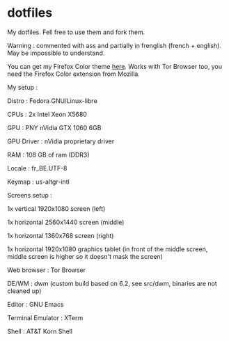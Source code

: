 # dotfiles
My dotfiles. Fell free to use them and fork them.

Warning : commented with ass and partially in frenglish (french + english). May be impossible to understand.

You can get my Firefox Color theme [here](https://color.firefox.com/?theme=XQAAAAIfAwAAAAAAAABBqYhm849SCicxcUN7ViuG_ebZUZXOFqkBopaPs6h5TfgsoKxLuWMWY3dHRCnsX-7EkSmucBB2AWcEXCjU4E0T9-zjakWeQXyWKme8vepZBsin-1UD6p3850ufIL16g7AkpWyvms-NUO7ROlLXLGtO51zsyc6IpTRZ37xwRfr8j5weN06mif80KXrzqBetU9nKwG1Q9eJy94VOeNxnxYbvfN-0GEqNYsoR8Wxbkx65hgFhEOE2yFC7f10ATBtvrCocWfGw_um7PBhXCfBX6fm2w0fZzqyAaTBE8hsnzau0JgpAIEY7HIGsdZ0zE1fvDiWe9cdRXuarNRnZCtpAncdY2DEtnjlcGXXCOwSqkgCnrs-BFs84z6Tpmyq1Wqig-SzTIp9MxHDnkKND7idR2mNsli_Pe9S8D50jA-PmzgVNrwPnbsqB5b6NEbW5j5QrEcyNkRrYGCcsvp97_qjx1ptpbyO2P_7lJzw). Works with Tor Browser too, you need the Firefox Color extension from Mozilla.


My setup :

Distro : Fedora GNU/Linux-libre

CPUs : 2x Intel Xeon X5680

GPU : PNY nVidia GTX 1060 6GB

GPU Driver : nVidia proprietary driver

RAM : 108 GB of ram (DDR3)

Locale : fr_BE.UTF-8

Keymap : us-altgr-intl

Screens setup :

1x vertical 1920x1080 screen (left)

1x horizontal 2560x1440 screen (middle)

1x horizontal 1360x768 screen (right)

1x horizontal 1920x1080 graphics tablet (in front of the middle screen, middle screen is higher so it doesn't mask the screen)

Web browser : Tor Browser

DE/WM : dwm (custom build based on 6.2, see src/dwm, binaries are not cleaned up)

Editor : GNU Emacs

Terminal Emulator : XTerm

Shell : AT&T Korn Shell